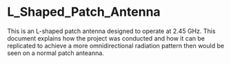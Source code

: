 # L_Shaped_Patch_Antenna
This is an L-shaped patch antenna designed to operate at 2.45 GHz. This document explains how the project was conducted and how it can be replicated to achieve a more omnidirectional radiation pattern then would be seen on a normal patch anteanna.

